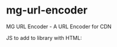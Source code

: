# mg-url-encoder
MG URL Encoder - A URL Encoder for CDN

JS to add to library with HTML:
<!-- <div class="library__row">
    <div class="row__icon row_${counter}">
        <span class="material-symbols-outlined">
            link
        </span>
    </div>
    <div class="row__url">
        ${finalOutput}
    </div>
    <div class="row__copy">
        <span class="material-symbols-outlined">
            ${assetIcon}
        </span>
    </div>
</div> -->